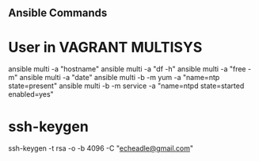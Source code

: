 ## Ansible Commands

# User in VAGRANT MULTISYS
ansible multi -a "hostname"
ansible multi -a "df -h"
ansible multi -a "free -m"
ansible multi -a "date"
ansible multi -b -m yum -a "name=ntp state=present"
ansible multi -b -m service -a "name=ntpd state=started \
enabled=yes"


# ssh-keygen

ssh-keygen -t rsa -o -b 4096 -C "echeadle@gmail.com"
  
